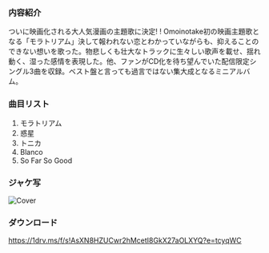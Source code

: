 ### 内容紹介
ついに映画化される大人気漫画の主題歌に決定! !
Omoinotake初の映画主題歌となる「モラトリアム」決して報われない恋とわかっていながらも、抑えることのできない想いを歌った。物悲しくも壮大なトラックに生々しい歌声を載せ、揺れ動く、湿った感情を表現した。他、ファンがCD化を待ち望んでいた配信限定シングル3曲を収録。ベスト盤と言っても過言ではない集大成となるミニアルバム。
### 曲目リスト
1. モラトリアム
2. 惑星
3. トニカ
4. Blanco
5. So Far So Good
### ジャケ写
![Cover](https://github.com/KawausoJyou/KawausoJyou.github.io/assets/92703641/9bad3b86-2de7-417c-954c-756079691935)
### ダウンロード
https://1drv.ms/f/s!AsXN8HZUCwr2hMcetI8GkX27aOLXYQ?e=tcyqWC

<!-- ##{"style":"<style>.postTitle{font-size:10px}</style>"}## -->